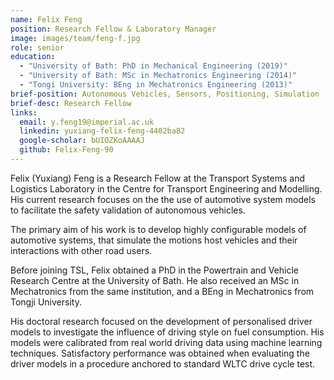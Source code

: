 ```yaml
---
name: Felix Feng
position: Research Fellow & Laboratory Manager
image: images/team/feng-f.jpg
role: senior
education: 
  - "University of Bath: PhD in Mechanical Engineering (2019)"
  - "University of Bath: MSc in Mechatronics Engineering (2014)"
  - "Tongi University: BEng in Mechatronics Engineering (2013)"
brief-position: Autonomous Vehicles, Sensors, Positioning, Simulation
brief-desc: Research Fellow
links:
  email: y.feng19@imperial.ac.uk
  linkedin: yuxiang-felix-feng-4402ba82
  google-scholar: bUIOZKoAAAAJ
  github: Felix-Feng-90
---
```


Felix (Yuxiang) Feng is a Research Fellow at the Transport Systems and Logistics Laboratory in the Centre for Transport Engineering and Modelling. His current research focuses on the the use of automotive system models to facilitate the safety validation of autonomous vehicles.  

The primary aim of his work is to develop highly configurable models of automotive systems, that simulate the motions host vehicles and their interactions with other road users. 

Before joining TSL, Felix obtained a PhD in the Powertrain and Vehicle Research Centre at the University of Bath. He also received an MSc in Mechatronics from the same institution, and a BEng in Mechatronics from Tongji University.    

His doctoral research focused on the development of personalised driver models to investigate the influence of driving style on fuel consumption. His models were calibrated from real world driving data using machine learning techniques. Satisfactory performance was obtained when evaluating the driver models in a procedure anchored to standard WLTC drive cycle test.
